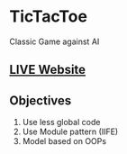 # TicTacToe
Classic Game against AI

## [LIVE Website](https://kalmesh-ms.github.io/TicTacToe/)

## Objectives 

1. Use less global code
2. Use Module pattern (IIFE)
3. Model based on OOPs 